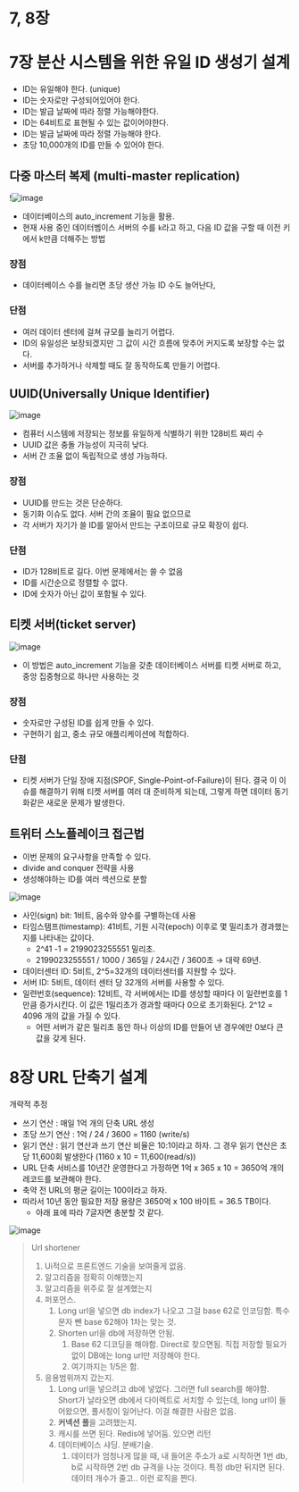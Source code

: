 # 7, 8장

# 7장 분산 시스템을 위한 유일 ID 생성기 설계

- ID는 유일해야 한다. (unique)
- ID는 숫자로만 구성되어있어야 한다.
- ID는 발급 날짜에 따라 정렬 가능해야한다.
- ID는 64비트로 표현될 수 있는 값이어야한다.
- ID는 발급 날짜에 따라 정렬 가능해야 한다.
- 초당 10,000개의 ID를 만들 수 있어야 한다.

## 다중 마스터 복제 (multi-master replication)

!![image](https://user-images.githubusercontent.com/44438366/196414647-4bff6e03-e340-49d0-99aa-b226540cb8db.png)

- 데이터베이스의 auto_increment 기능을 활용.
- 현재 사용 중인 데이터벰이스 서버의 수를 `k`라고 하고, 다음 ID 값을 구할 때 이전 키에서 k만큼 더해주는 방법

### 장점

- 데이터베이스 수를 늘리면 초당 생산 가능 ID 수도 늘어난다,

### 단점

- 여러 데이터 센터에 걸쳐 규모를 늘리기 어렵다.
- ID의 유일성은 보장되겠지만 그 값이 시간 흐름에 맞추어 커지도록 보장할 수는 없다.
- 서버를 추가하거나 삭제할 때도 잘 동작하도록 만들기 어렵다.

## UUID(Universally Unique Identifier)
![image](https://user-images.githubusercontent.com/44438366/196414913-db3c64b0-662d-4199-bd67-f3172d2aaee7.png)

- 컴퓨터 시스템에 저장되는 정보를 유일하게 식별하기 위한 128비트 짜리 수
- UUID 값은 충돌 가능성이 지극히 낮다.
- 서버 간 조율 없이 독립적으로 생성 가능하다.

### 장점

- UUID를 만드는 것은 단순하다.
- 동기화 이슈도 없다. 서버 간의 조율이 필요 없으므로
- 각 서버가 자기가 쓸 ID를 알아서 만드는 구조이므로 규모 확장이 쉽다.

### 단점

- ID가 128비트로 길다. 이번 문제에서는 쓸 수 없음
- ID를 시간순으로 정렬할 수 없다.
- ID에 숫자가 아닌 값이 포함될 수 있다.

## 티켓 서버(ticket server)
![image](https://user-images.githubusercontent.com/44438366/196415088-9d99077b-b25a-41b3-80d0-2b7f76329f60.png)


- 이 방법은 auto_increment 기능을 갖춘 데이터베이스 서버를 티켓 서버로 하고, 중앙 집중형으로 하나만 사용하는 것

### 장점

- 숫자로만 구성된 ID를 쉽게 만들 수 있다.
- 구현하기 쉽고, 중소 규모 애플리케이션에 적합하다.

### 단점

- 티켓 서버가 단일 장애 지점(SPOF, Single-Point-of-Failure)이 된다. 결국 이 이슈를 해결하기 위해 티켓 서버를 여러 대 준비하게 되는데, 그렇게 하면 데이터 동기화같은 새로운 문제가 발생한다.

## 트위터 스노플레이크 접근법

- 이번 문제의 요구사항을 만족할 수 있다.
- divide and conquer 전략을 사용
- 생성해야하는 ID를 여러 섹션으로 분할


![image](https://user-images.githubusercontent.com/44438366/196415156-9d827b9e-65e5-4a7f-8285-5e9b88f00591.png)

- 사인(sign) bit: 1비트, 음수와 양수를 구별하는데 사용
- 타임스탬프(timestamp): 41비트, 기원 시각(epoch) 이후로 몇 밀리초가 경과했는지를 나타내는 값이다.
    - 2^41 -1 = 2199023255551 밀리초.
    - 2199023255551 / 1000 / 365일 / 24시간 / 3600초 → 대략 69년.
- 데이터센터 ID: 5비트, 2^5=32개의 데이터센터를 지원할 수 있다.
- 서버 ID: 5비트, 데이터 센터 당 32개의 서버를 사용할 수 있다.
- 일련번호(sequence): 12비트, 각 서버에서는 ID를 생성할 때마다 이 일련번호를 1만큼 증가시킨다. 이 값은 1밀리초가 경과할 때마다 0으로 초기화된다. 2^12 = 4096 개의 값을 가질 수 있다.
    - 어떤 서버가 같은 밀리초 동안 하나 이상의 ID를 만들어 낸 경우에만 0보다 큰 값을 갖게 된다.

# 8장 URL 단축기 설계

개략적 추정

- 쓰기 연산 : 매일 1억 개의 단축 URL 생성
- 초당 쓰기 연산 : 1억 / 24 / 3600 = 1160 (write/s)
- 읽기 연산 : 읽기 연산과 쓰기 연산 비율은 10:1이라고 하자. 그 경우 읽기 연산은 초당 11,600회 발생한다 (1160 x 10 = 11,600(read/s))
- URL 단축 서비스를 10년간 운영한다고 가정하면 1억 x 365 x 10 = 3650억 개의 레코드를 보관해야 한다.
- 축약 전 URL의 평균 길이는 100이라고 하자.
- 따라서 10년 동안 필요한 저장 용량은 3650억 x 100 바이트 = 36.5 TB이다.
    - 아래 표에 따라 7글자면 충분할 것 같다.

![image](https://user-images.githubusercontent.com/44438366/196415235-e731ef30-2549-4041-be1b-d3171cb503c0.png)

> Url shortener
> 
> 1. Ui적으로 프론트엔드 기술을 보여줄게 없음.
> 2. 알고리즘을 정확히 이해했는지
> 3. 알고리즘을 위주로 잘 설계했는지
> 4. 퍼포먼스.
>     1. Long url을 넣으면 db index가 나오고 그걸 base 62로 인코딩함. 특수문자 뺀 base 62해야 1차는 맞는 것.
>     2. Shorten url을 db에 저장하면 안됨.
>         1. Base 62 디코딩을 해야함. Direct로 찾으면됨. 직접 저장할 필요가 없이 DB에는 long url만 저장해야 한다.
>         2. 여기까지는 1/5은 함.
> 5. 응용범위까지 갔는지.
>     1. Long url을 넣으려고 db에 넣었다. 그러면 full search를 해야함. Short가 날라오면 db에서 다이렉트로 서치할 수 있는데, long url이 들어왔으면, 풀서칭이 일어난다. 이걸 해결한 사람은 없음.
>     2. **커넥션** **풀**을 고려했는지.
>     3. 캐시를 쓰면 된다. Redis에 넣어둠. 있으면 리턴
>     4. 데이터베이스 샤딩. 분배기술.
>         1. 데이터가 엄청나게 많을 때, 내 들어온 주소가 a로 시작하면 1번 db, b로 시작하면 2번 db 규격을 나눈 것이다. 특정 db만 뒤지면 된다. 데이터 개수가 줄고.. 이런 로직을 짠다.
